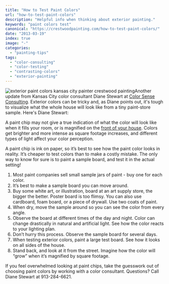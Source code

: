 ```yaml
---
title: "How to Test Paint Colors"
url: "how-to-test-paint-colors"
description: "Helpful info when thinking about exterior painting."
keywords: "paint colors test"
canonical: "https://crestwoodpainting.com/how-to-test-paint-colors/"
date: "2013-03-19"
index: true
image: "-"
categories:
  - "painting-tips"
tags:
  - "color-consulting"
  - "color-testing"
  - "contrasting-colors"
  - "exterior-painting"
---
```


![exterior paint colors kansas city painter crestwood painting](/images/colors.webp)Another update from Kansas City color consultant Diane Stewart at [Color Sense Consulting](http://www.colorsenseconsulting.com/). Exterior colors can be tricky and, as Diane points out, it's tough to visualize what the whole house will look like from a tiny paint-store sample. Here's Diane Stewart:

A paint chip may not give a true indication of what the color will look like when it fills your room, or is magnified on the [front of your house](/exterior-paint-important/). Colors get brighter and more intense as square footage increases, and different types of light affect your color perception.

A paint chip is ink on paper, so it’s best to see how the paint color looks in reality. It’s cheaper to test colors than to make a costly mistake. The only way to know for sure is to paint a sample board, and test it in the actual setting!

1. Most paint companies sell small sample jars of paint - buy one for each color.
2. It’s best to make a sample board you can move around.
3. Buy some white art, or illustration, board at an art supply store, the bigger the better. Poster board is too flimsy. You can also use cardboard, foam board, or a piece of drywall. Use two coats of paint.
4. When dry, move the sample around so you can see the color from every angle.
5. Observe the board at different times of the day and night. Color can change drastically in natural and artificial light. See how the color reacts to your lighting plan.
6. Don’t hurry this process. Observe the sample board for several days.
7. When testing exterior colors, paint a large test board. See how it looks on all sides of the house.
8. Stand back, and look at it from the street. Imagine how the color will “grow” when it’s magnified by square footage.

If you feel overwhelmed looking at paint chips, take the guesswork out of choosing paint colors by working with a color consultant. Questions? Call Diane Stewart at 913-284-6621.
